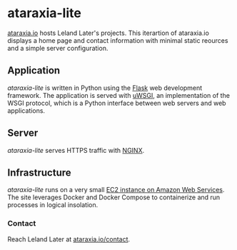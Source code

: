 # ataraxia-lite
[ataraxia.io](https://ataraxia.io) hosts Leland Later's projects. This iterartion of ataraxia.io displays a home page and contact information with minimal static reources and a simple server configuration.

## Application
_ataraxia-lite_ is written in Python using the [Flask](http://flask.pocoo.org) web development framework. The application is served with [uWSGI](https://uwsgi-docs.readthedocs.io/en/latest/), an implementation of the WSGI protocol, which is a Python interface between web servers and web applications.

## Server 
_ataraxia-lite_ serves HTTPS traffic with [NGINX](https://www.nginx.com/resources/wiki/).

## Infrastructure
_ataraxia-lite_ runs on a very small [EC2 instance on Amazon Web Services](https://aws.amazon.com/ec2/). The site leverages Docker and Docker Compose to containerize and run processes in logical insolation.

### Contact
Reach Leland Later at [ataraxia.io/contact](https://ataraxia.io/contact).

